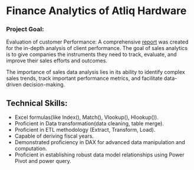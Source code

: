 # Finance Analytics of Atliq Hardware

### Project Goal: 
Evaluation of customer Performance: A comprehensive [report](https://github.com/Navneet602/Sales-and-Finance-/blob/main/CUSTOMER%20PERFORMNCE%20REPORT(INDIA).pdf) was created for the in-depth analysis of client performance.
The goal of sales analytics is to give companies the instruments they need to track, evaluate, and improve their sales efforts and outcomes.

The importance of sales data analysis lies in its ability to identify complex sales trends, track important performance metrics, and facilitate data-driven decision-making.

## Technical Skills:
  - Excel formulas(like Index(), Match(), Vlookup(), Hlookup()).  
  - Proficient in Data transformation(data cleaning, table merge).  
  - Proficient in ETL methodology (Extract, Transform, Load).  
  - Capable of deriving fiscal years.  
  - Demonstrated proficiency in DAX for advanced data manipulation and computation.  
  - Proficient in establishing robust data model relationships using Power Pivot and power query.
